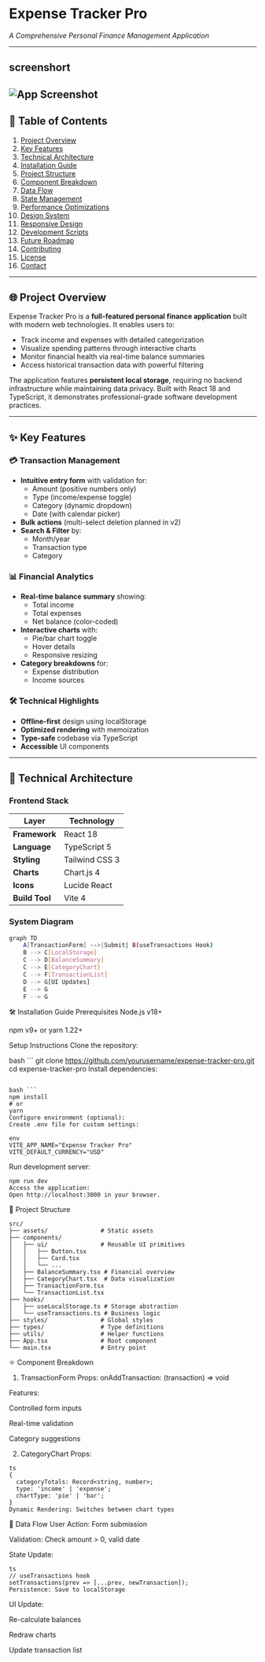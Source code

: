 # Expense Tracker Pro  
*A Comprehensive Personal Finance Management Application*  

---
## screenshort
![App Screenshot](./screenshot.png) <!-- Add actual screenshot -->
---


## 📑 Table of Contents  
1. [Project Overview](#-project-overview)  
2. [Key Features](#-key-features)  
3. [Technical Architecture](#-technical-architecture)  
4. [Installation Guide](#-installation-guide)  
5. [Project Structure](#-project-structure)  
6. [Component Breakdown](#-component-breakdown)  
7. [Data Flow](#-data-flow)  
8. [State Management](#-state-management)  
9. [Performance Optimizations](#-performance-optimizations)  
10. [Design System](#-design-system)  
11. [Responsive Design](#-responsive-design)  
12. [Development Scripts](#-development-scripts)  
13. [Future Roadmap](#-future-roadmap)  
14. [Contributing](#-contributing)  
15. [License](#-license)  
16. [Contact](#-contact)  

---

## 🌐 Project Overview  
Expense Tracker Pro is a **full-featured personal finance application** built with modern web technologies. It enables users to:  

- Track income and expenses with detailed categorization  
- Visualize spending patterns through interactive charts  
- Monitor financial health via real-time balance summaries  
- Access historical transaction data with powerful filtering  

The application features **persistent local storage**, requiring no backend infrastructure while maintaining data privacy. Built with React 18 and TypeScript, it demonstrates professional-grade software development practices.

---

## ✨ Key Features  

### 💳 Transaction Management  
- **Intuitive entry form** with validation for:  
  - Amount (positive numbers only)  
  - Type (income/expense toggle)  
  - Category (dynamic dropdown)  
  - Date (with calendar picker)  
- **Bulk actions** (multi-select deletion planned in v2)  
- **Search & Filter** by:  
  - Month/year  
  - Transaction type  
  - Category  

### 📊 Financial Analytics  
- **Real-time balance summary** showing:  
  - Total income  
  - Total expenses  
  - Net balance (color-coded)  
- **Interactive charts** with:  
  - Pie/bar chart toggle  
  - Hover details  
  - Responsive resizing  
- **Category breakdowns** for:  
  - Expense distribution  
  - Income sources  

### 🛠️ Technical Highlights  
- **Offline-first** design using localStorage  
- **Optimized rendering** with memoization  
- **Type-safe** codebase via TypeScript  
- **Accessible** UI components  

---

## 🧱 Technical Architecture  

### Frontend Stack  
| Layer          | Technology           |
|----------------|----------------------|
| **Framework**  | React 18             |
| **Language**   | TypeScript 5         |
| **Styling**    | Tailwind CSS 3       |
| **Charts**     | Chart.js 4           |
| **Icons**      | Lucide React         |
| **Build Tool** | Vite 4               |

### System Diagram  
```bash
graph TD
    A[TransactionForm] -->|Submit| B(useTransactions Hook)
    B --> C[LocalStorage]
    C --> D[BalanceSummary]
    C --> E[CategoryChart]
    C --> F[TransactionList]
    D --> G[UI Updates]
    E --> G
    F --> G
```
🛠️ Installation Guide
Prerequisites
Node.js v18+

npm v9+ or yarn 1.22+

Setup Instructions
Clone the repository:

bash ```
git clone https://github.com/yourusername/expense-tracker-pro.git
cd expense-tracker-pro
Install dependencies:
```

bash ```
npm install
# or
yarn
Configure environment (optional):
Create .env file for custom settings:

env
VITE_APP_NAME="Expense Tracker Pro"
VITE_DEFAULT_CURRENCY="USD"
```
Run development server:

```
npm run dev
Access the application:
Open http://localhost:3000 in your browser.
```

📂 Project Structure
```
src/
├── assets/               # Static assets
├── components/
│   ├── ui/               # Reusable UI primitives
│   │   ├── Button.tsx
│   │   ├── Card.tsx
│   │   └── ...
│   ├── BalanceSummary.tsx # Financial overview
│   ├── CategoryChart.tsx  # Data visualization
│   ├── TransactionForm.tsx
│   └── TransactionList.tsx
├── hooks/
│   ├── useLocalStorage.ts # Storage abstraction
│   └── useTransactions.ts # Business logic
├── styles/               # Global styles
├── types/                # Type definitions
├── utils/                # Helper functions
├── App.tsx               # Root component
└── main.tsx              # Entry point
```

⚛️ Component Breakdown
1. TransactionForm
Props: onAddTransaction: (transaction) => void

Features:

Controlled form inputs

Real-time validation

Category suggestions

2. CategoryChart
Props:
```
ts
{
  categoryTotals: Record<string, number>;
  type: 'income' | 'expense';
  chartType: 'pie' | 'bar';
}
Dynamic Rendering: Switches between chart types
```
🔁 Data Flow
User Action: Form submission

Validation: Check amount > 0, valid date

State Update:
```
ts
// useTransactions hook
setTransactions(prev => [...prev, newTransaction]);
Persistence: Save to localStorage
```
UI Update:

Re-calculate balances

Redraw charts

Update transaction list
